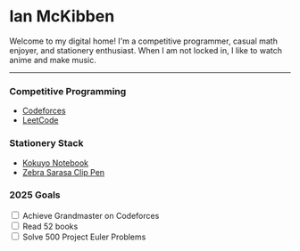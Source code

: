# Ian McKibben

Welcome to my digital home! I'm a competitive programmer, casual math enjoyer, and stationery enthusiast. When I am not locked in, I like to watch anime and make music.

---

### Competitive Programming
- [Codeforces](https://codeforces.com/profile/Meeperbunny)
- [LeetCode](https://leetcode.com/u/iamc7054/)

### Stationery Stack
- [Kokuyo Notebook](https://www.kokuyo-st.co.jp/en/search/m_detail.php?seihin_sikibetu=1&ss1=07&ss2=07A0&sid=100120530&pgmax=20)
- [Zebra Sarasa Clip Pen](https://www.monotaro.com/p/5533/0267/)

### 2025 Goals
<input type="checkbox"> Achieve Grandmaster on Codeforces <br>
<input type="checkbox"> Read 52 books <br>
<input type="checkbox"> Solve 500 Project Euler Problems <br>
